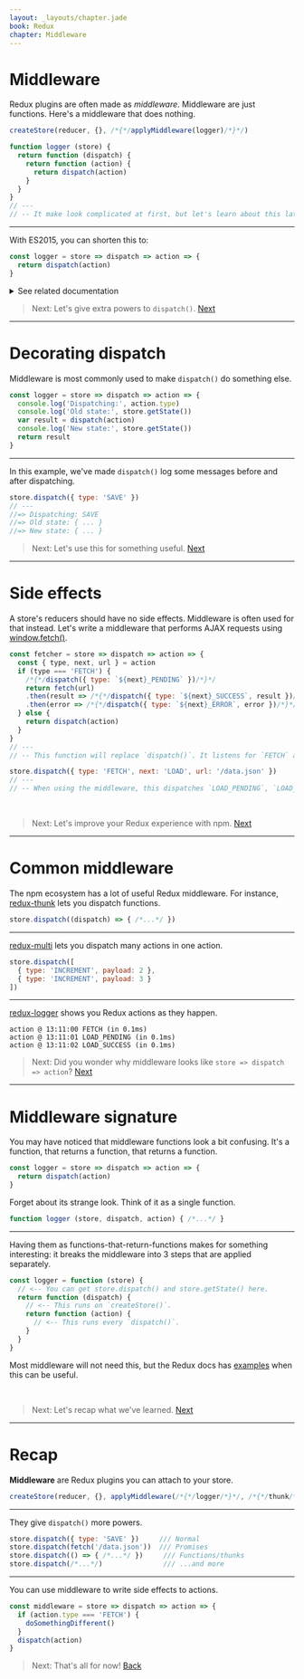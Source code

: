 ```yaml
---
layout: _layouts/chapter.jade
book: Redux
chapter: Middleware
---
```


Middleware
==========

Redux plugins are often made as *middleware*.
Middleware are just functions. Here's a middleware that does nothing.


```js
createStore(reducer, {}, /*{*/applyMiddleware(logger)/*}*/)
```

```js
function logger (store) {
  return function (dispatch) {
    return function (action) {
      return dispatch(action)
    }
  }
}
// ---
// -- It make look complicated at first, but let's learn about this later!
```

---

With ES2015, you can shorten this to:

```js
const logger = store => dispatch => action => {
  return dispatch(action)
}
```

<details>
<summary>See related documentation</summary>

- [applyMiddleware()](http://redux.js.org/docs/api/applyMiddleware.html) (redux.js.org)
</details>

<!-- -->

> Next: Let's give extra powers to `dispatch()`. [Next](#decorating-dispatch)

* * * * * * * * * * * * * * * * * * * * * * * * * * * * * * * * * * * * * * *

Decorating dispatch
===================

Middleware is most commonly used to make `dispatch()` do something else.

```js
const logger = store => dispatch => action => {
  console.log('Dispatching:', action.type)
  console.log('Old state:', store.getState())
  var result = dispatch(action)
  console.log('New state:', store.getState())
  return result
}
```

---

In this example, we've made `dispatch()` log some messages before and after dispatching.

```js
store.dispatch({ type: 'SAVE' })
// ---
//=> Dispatching: SAVE
//=> Old state: { ... }
//=> New state: { ... }
```

> Next: Let's use this for something useful. [Next](#side-effects)

* * * * * * * * * * * * * * * * * * * * * * * * * * * * * * * * * * * * * * *

Side effects
============

A store's reducers should have no side effects. Middleware is often used for that instead. Let's write a middleware that performs AJAX requests using [window.fetch()](https://fetch.spec.whatwg.org/).

```js
const fetcher = store => dispatch => action => {
  const { type, next, url } = action
  if (type === 'FETCH') {
    /*{*/dispatch({ type: `${next}_PENDING` })/*}*/
    return fetch(url)
    .then(result => /*{*/dispatch({ type: `${next}_SUCCESS`, result })/*}*/)
    .then(error => /*{*/dispatch({ type: `${next}_ERROR`, error })/*}*/)
  } else {
    return dispatch(action)
  }
}
// ---
// -- This function will replace `dispatch()`. It listens for `FETCH` actions.
```

```js
store.dispatch({ type: 'FETCH', next: 'LOAD', url: '/data.json' })
// ---
// -- When using the middleware, this dispatches `LOAD_PENDING`, `LOAD_SUCCESS` and `LOAD_ERROR`.
```

<br>

> Next: Let's improve your Redux experience with npm. [Next](#common-middleware)

* * * * * * * * * * * * * * * * * * * * * * * * * * * * * * * * * * * * * * *

Common middleware
=================

The npm ecosystem has a lot of useful Redux middleware. For instance, [redux-thunk](https://www.npmjs.com/package/redux-thunk) lets you dispatch functions.

```js
store.dispatch((dispatch) => { /*...*/ })
```

---

[redux-multi](https://github.com/ashaffer/redux-multi) lets you dispatch many actions in one action.

```js
store.dispatch([
  { type: 'INCREMENT', payload: 2 },
  { type: 'INCREMENT', payload: 3 }
])
```

---

[redux-logger](https://github.com/evgenyrodionov/redux-logger) shows you Redux actions as they happen.

```
action @ 13:11:00 FETCH (in 0.1ms)
action @ 13:11:01 LOAD_PENDING (in 0.1ms)
action @ 13:11:02 LOAD_SUCCESS (in 0.1ms)
```

> Next: Did you wonder why middleware looks like `store => dispatch => action`? [Next](#middleware-signature)

* * * * * * * * * * * * * * * * * * * * * * * * * * * * * * * * * * * * * * *

Middleware signature
====================

You may have noticed that middleware functions look a bit confusing. It's a function, that returns a function, that returns a function.

```js
const logger = store => dispatch => action => {
  return dispatch(action)
}
```

Forget about its strange look. Think of it as a single function.

```js
function logger (store, dispatch, action) { /*...*/ }
```

---

Having them as functions-that-return-functions makes for something interesting: it breaks the middleware into 3 steps that are applied separately.

```js
const logger = function (store) {
  // <-- You can get store.dispatch() and store.getState() here.
  return function (dispatch) {
    // <-- This runs on `createStore()`.
    return function (action) {
      // <-- This runs every `dispatch()`.
    }
  }
}
```

Most middleware will not need this, but the Redux docs has [examples](http://redux.js.org/docs/advanced/Middleware.html) when this can be useful.

<br>

> Next: Let's recap what we've learned. [Next](#recap)

* * * * * * * * * * * * * * * * * * * * * * * * * * * * * * * * * * * * * * *

Recap
=====

**Middleware** are Redux plugins you can attach to your store.

```js
createStore(reducer, {}, applyMiddleware(/*{*/logger/*}*/, /*{*/thunk/*}*/))
```

---

They give `dispatch()` more powers.

```js
store.dispatch({ type: 'SAVE' })     /// Normal
store.dispatch(fetch('/data.json'))  /// Promises
store.dispatch(() => { /*...*/ })     /// Functions/thunks
store.dispatch(/*...*/)               /// ...and more
```

---

You can use middleware to write side effects to actions.

```js
const middleware = store => dispatch => action => {
  if (action.type === 'FETCH') {
    doSomethingDifferent()
  }
  dispatch(action)
}
```

> Next: That's all for now! [Back](.)
